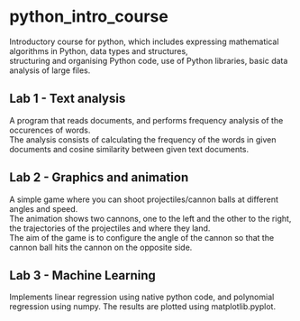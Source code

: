 # python_intro_course
Introductory course for python, which includes expressing mathematical algorithms in Python, data types and structures,   
structuring and organising Python code, use of Python libraries, basic data analysis of large files.    

## Lab 1 - Text analysis  
A program that reads documents, and performs frequency analysis of the occurences of words.    
The analysis consists of calculating the frequency of the words in given documents and cosine similarity between given text documents.     


## Lab 2 - Graphics and animation    
A simple game where you can shoot projectiles/cannon balls at different angles and speed.    
The animation shows two cannons, one to the left and the other to the right, the trajectories of the projectiles and where they land.     
The aim of the game is to configure the angle of the cannon so that the cannon ball hits the cannon on the opposite side.     


## Lab 3 - Machine Learning
Implements linear regression using native python code, and polynomial regression using numpy. 
The results are plotted using matplotlib.pyplot. 


